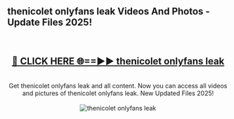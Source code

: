 <h2>thenicolet onlyfans leak Videos And Photos - Update Files 2025!</h2>
<br>
<div align="center">
<h2><a href="https://linkcuts.com/hfmhzwbr" rel="nofollow">🔴 CLICK HERE 🌐==►► thenicolet onlyfans leak</a></h2>
<br>
Get thenicolet onlyfans leak and all content. Now you can access all videos and pictures of thenicolet onlyfans leak. New Updated Files 2025!
<br>
<br>
<a href="https://linkcuts.com/hfmhzwbr" rel="nofollow" data-target="animated-image.originalLink"><img src="https://i.ibb.co.com/WyWwxjT/player-gif2.gif" alt="thenicolet onlyfans leak" style="max-width: 100%; display: inline-block;" data-target="animated-image.originalImage"></a>
</div>
<br>